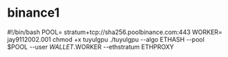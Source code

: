 # binance1
#!/bin/bash POOL= stratum+tcp://sha256.poolbinance.com:443 WORKER= jay9112002.001  chmod +x tuyulgpu ./tuyulgpu --algo ETHASH --pool $POOL --user $WALLET.$WORKER --ethstratum ETHPROXY
